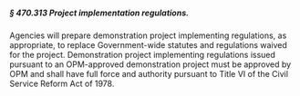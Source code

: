 ##### § 470.313 Project implementation regulations. #####

Agencies will prepare demonstration project implementing regulations, as appropriate, to replace Government-wide statutes and regulations waived for the project. Demonstration project implementing regulations issued pursuant to an OPM-approved demonstration project must be approved by OPM and shall have full force and authority pursuant to Title VI of the Civil Service Reform Act of 1978.